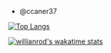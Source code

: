 - @ccaner37 

[![Top Langs](https://github-readme-stats.vercel.app/api/top-langs/?username=ccaner37&theme=&layout=compact&hide=hlsl,shaderlab)](https://github.com/anuraghazra/github-readme-stats)

[![willianrod's wakatime stats](https://github-readme-stats-ccaner37.vercel.app/api/wakatime?username=ccaner37)](https://github.com/anuraghazra/github-readme-stats)


<!---
ccaner37/ccaner37 is a ✨ special ✨ repository because its `README.md` (this file) appears on your GitHub profile.
You can click the Preview link to take a look at your changes.
--->
